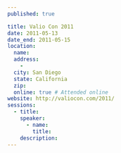 ```yaml
---
published: true

title: Valio Con 2011
date: 2011-05-13
date_end: 2011-05-15
location:
  name:
  address:
    -
  city: San Diego
  state: California
  zip:
  online: true # Attended online
website: http://valiocon.com/2011/
sessions:
  - title:
    speaker:
      - name:
        title:
    description:
---
```

